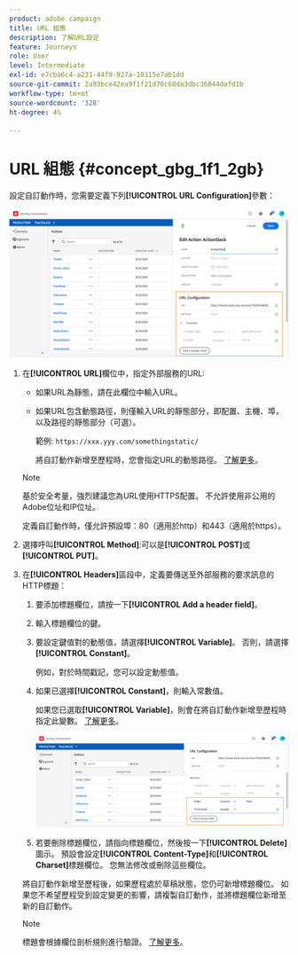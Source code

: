 ```yaml
---
product: adobe campaign
title: URL 組態
description: 了解URL設定
feature: Journeys
role: User
level: Intermediate
exl-id: e7cba6c4-a231-44f9-927a-10115e7ab1dd
source-git-commit: 2a93bce42ea9f1f21d70c68da3dbc36844dafd1b
workflow-type: tm+mt
source-wordcount: '328'
ht-degree: 4%

---
```


# URL 組態 {#concept_gbg_1f1_2gb}

設定自訂動作時，您需要定義下列&#x200B;**[!UICONTROL URL Configuration]**&#x200B;參數：

![](../assets/journeyurlconfiguration.png)

1. 在&#x200B;**[!UICONTROL URL]**&#x200B;欄位中，指定外部服務的URL:

   * 如果URL為靜態，請在此欄位中輸入URL。

   * 如果URL包含動態路徑，則僅輸入URL的靜態部分，即配置、主機、埠，以及路徑的靜態部分（可選）。

      範例: `https://xxx.yyy.com/somethingstatic/`

      將自訂動作新增至歷程時，您會指定URL的動態路徑。 [了解更多](../building-journeys/using-custom-actions.md)。
   >[!NOTE]
   >
   >基於安全考量，強烈建議您為URL使用HTTPS配置。 不允許使用非公用的Adobe位址和IP位址。
   >
   >定義自訂動作時，僅允許預設埠：80（適用於http）和443（適用於https）。

1. 選擇呼叫&#x200B;**[!UICONTROL Method]**:可以是&#x200B;**[!UICONTROL POST]**&#x200B;或&#x200B;**[!UICONTROL PUT]**。
1. 在&#x200B;**[!UICONTROL Headers]**&#x200B;區段中，定義要傳送至外部服務的要求訊息的HTTP標題：
   1. 要添加標題欄位，請按一下&#x200B;**[!UICONTROL Add a header field]**。
   1. 輸入標題欄位的鍵。
   1. 要設定鍵值對的動態值，請選擇&#x200B;**[!UICONTROL Variable]**。 否則，請選擇&#x200B;**[!UICONTROL Constant]**。

      例如，對於時間戳記，您可以設定動態值。

   1. 如果已選擇&#x200B;**[!UICONTROL Constant]**，則輸入常數值。

      如果您已選取&#x200B;**[!UICONTROL Variable]**，則會在將自訂動作新增至歷程時指定此變數。 [了解更多](../building-journeys/using-custom-actions.md)。

      ![](../assets/journeyurlconfiguration2.png)

   1. 若要刪除標題欄位，請指向標題欄位，然後按一下&#x200B;**[!UICONTROL Delete]**&#x200B;圖示。
   預設會設定&#x200B;**[!UICONTROL Content-Type]**&#x200B;和&#x200B;**[!UICONTROL Charset]**&#x200B;標題欄位。 您無法修改或刪除這些欄位。

   將自訂動作新增至歷程後，如果歷程處於草稿狀態，您仍可新增標題欄位。 如果您不希望歷程受到設定變更的影響，請複製自訂動作，並將標題欄位新增至新的自訂動作。

   >[!NOTE]
   >
   >標題會根據欄位剖析規則進行驗證。 [了解更多](https://tools.ietf.org/html/rfc7230#section-3.2.4)。
